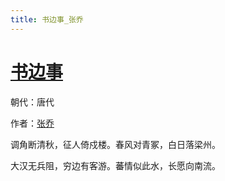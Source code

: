 ```yaml
---
title: 书边事_张乔
---
```


# [书边事](http://so.gushiwen.org/view_34461.aspx)

朝代：唐代

作者：[张乔](http://so.gushiwen.org/author_336.aspx)

调角断清秋，征人倚戍楼。春风对青冢，白日落梁州。 

大汉无兵阻，穷边有客游。蕃情似此水，长愿向南流。